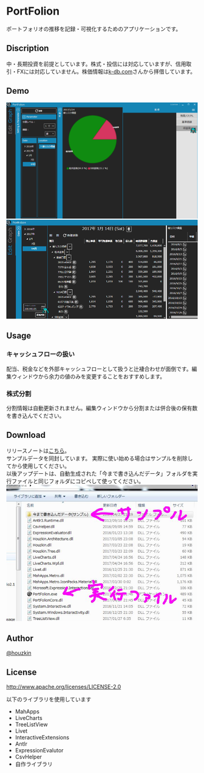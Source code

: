 # PortFolion
ポートフォリオの推移を記録・可視化するためのアプリケーションです。
## Discription
中・長期投資を前提としています。株式・投信には対応していますが、信用取引・FXには対応していません。株価情報は[k-db.com](http://k-db.com)さんから拝借しています。
## Demo
![Graph](https://github.com/Houzkin/PortFolion/blob/images/demo03.gif)  
![Graph](https://github.com/Houzkin/PortFolion/blob/images/demo02.gif)

## Usage
### キャッシュフローの扱い
配当、税金などを外部キャッシュフローとして扱うと辻褄合わせが面倒です。編集ウィンドウから余力の値のみを変更することをおすすめします。  
### 株式分割
分割情報は自動更新されません。編集ウィンドウから分割または併合後の保有数を書き込んでください。

## Download
リリースノートは[こちら](https://github.com/Houzkin/PortFolion/releases)。  
サンプルデータを同封しています。
実際に使い始める場合はサンプルを削除してから使用してください。  
以後アップデートは、自動生成された「今まで書き込んだデータ」フォルダを実行ファイルと同じフォルダにコピペして使ってください。  
![DownloadDirectory](https://github.com/Houzkin/PortFolion/blob/images/SampleDirectory.JPG)

## Author
[@houzkin](https://twitter.com/houzkin)

## License
http://www.apache.org/licenses/LICENSE-2.0

以下のライブラリを使用しています

* MahApps
* LiveCharts
* TreeListView
* Livet
* InteractiveExtensions
* Antlr
* ExpressionEvalutor
* CsvHelper
* 自作ライブラリ
